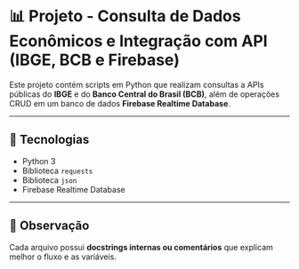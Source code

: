 # 📊 Projeto - Consulta de Dados Econômicos e Integração com API (IBGE, BCB e Firebase)

Este projeto contém scripts em Python que realizam consultas a APIs públicas do **IBGE** e do **Banco Central do Brasil (BCB)**, além de operações CRUD em um banco de dados **Firebase Realtime Database**.

---

## 🚀 Tecnologias
- Python 3
- Biblioteca `requests`
- Biblioteca `json`
- Firebase Realtime Database

---

## 📌 Observação
Cada arquivo possui **docstrings internas ou comentários** que explicam melhor o fluxo e as variáveis.
